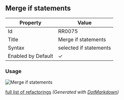 ## Merge if statements

| Property           | Value                  |
| ------------------ | ---------------------- |
| Id                 | RR0075                 |
| Title              | Merge if statements    |
| Syntax             | selected if statements |
| Enabled by Default | &#x2713;               |

### Usage

![Merge if statements](../../images/refactorings/MergeIfStatements.png)

[full list of refactorings](Refactorings.md)
*\(Generated with [DotMarkdown](http://github.com/JosefPihrt/DotMarkdown)\)*